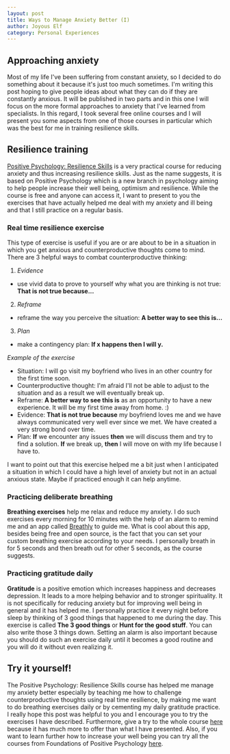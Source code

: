 ```yaml
---
layout: post
title: Ways to Manage Anxiety Better (I)
author: Joyous Elf
category: Personal Experiences
---
```

## Approaching anxiety

Most of my life I've been suffering from constant anxiety, so I decided to do something about it because it's just too much sometimes. I'm writing this post hoping to give people ideas about what they can do if they are constantly anxious. It will be published in two parts and in this one I will focus on the more formal approaches to anxiety that I've learned from specialists. In this regard, I took several free online courses and I will present you some aspects from one of those courses in particular which was the best for me in training resilience skills.

## Resilience training

[Positive Psychology: Resilience Skills](https://www.coursera.org/learn/positive-psychology-resilience/home/welcome) is a very practical course for reducing anxiety and thus increasing resilience skills. Just as the name suggests, it is based on Positive Psychology which is a new branch in psychology aiming to help people increase their well being, optimism and resilience. While the course is free and anyone can access it, I want to present to you the exercises that have actually helped me deal with my anxiety and ill being and that I still practice on a regular basis.

### Real time resilience exercise

This type of exercise is useful if you are or are about to be in a situation in which you get anxious and counterproductive thoughts come to mind. There are 3 helpful ways to combat counterproductive thinking:
1. _Evidence_
- use vivid data to prove to yourself why what you are thinking is not true: **That is not true because...**
2. _Reframe_
- reframe the way you perceive the situation: **A better way to see this is...**
3. _Plan_
- make a contingency plan: **If x happens then I will y.**

*Example of the exercise*
   - Situation: I​ will go visit my boyfriend who lives in an other country for the first time soon.
   - C​ounterproductive thought: I'm afraid I'll not be able to adjust to the situation and as a result we will eventually break up.
   - R​eframe: **A better way to see this is** as an opportunity to have a new experience. It will be my first time away from home. :)
   - E​vidence: **That is not true because** my boyfriend loves me and we have always communicated very well ever since we met. We have  created a very strong bond over time.
   - P​lan: **If** we encounter any issues **then** we will discuss them and try to find a solution. **If** we break up, **then** I will move on with my life because I have to.

I want to point out that this exercise helped me a bit just when I anticipated a situation in which I could have a high level of anxiety but not in an actual anxious state. Maybe if practiced enough it can help anytime.

### Practicing deliberate breathing

**Breathing exercises** help me relax and reduce my anxiety. I do such exercises every morning for 10 minutes with the help of an alarm to remind me and an app called [Breathly](https://breathly.app/) to guide me. What is cool about this app, besides being free and open source, is the fact that you can set your custom breathing exercise according to your needs. I personally breath in for 5 seconds and then breath out for other 5 seconds, as the course suggests.

### Practicing gratitude daily

**Gratitude** is a positive emotion which increases happiness and decreases depression. It leads to a more helping behavior and to stronger spirituality. It is not specifically for reducing anxiety but for improving well being in general and it has helped me. I personally practice it every night before sleep by thinking of 3 good things that happened to me during the day. This exercise is called **The 3 good things** or **Hunt for the good stuff**. You can also write those 3 things down. Setting an alarm is also important because you should do such an exercise daily until it becomes a good routine and you will do it without even realizing it.

## Try it yourself!

The Positive Psychology: Resilience Skills course has helped me manage my anxiety better especially by teaching me how to challenge counterproductive thoughts using real time resilience, by making me want to do breathing exercises daily or by cementing my daily gratitude practice. I really hope this post was helpful to you and I encourage you to try the exercises I have described. Furthermore, give a try to the whole course [here](https://www.coursera.org/learn/positive-psychology-resilience/home/welcome) because it has much more to offer than what I have presented. Also, if you want to learn further how to increase your well being you can try all the courses from Foundations of Positive Psychology [here](https://www.coursera.org/specializations/positivepsychology?answerId=2KYy962tEeuAwA5JxuJq6Q#courses).
